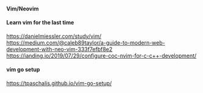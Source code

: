 #### Vim/Neovim
#### Learn vim for the last time
https://danielmiessler.com/study/vim/  
https://medium.com/@caleb89taylor/a-guide-to-modern-web-development-with-neo-vim-333f7efbf8e2  
https://ianding.io/2019/07/29/configure-coc-nvim-for-c-c++-development/  

#### vim go setup
https://tpaschalis.github.io/vim-go-setup/  
